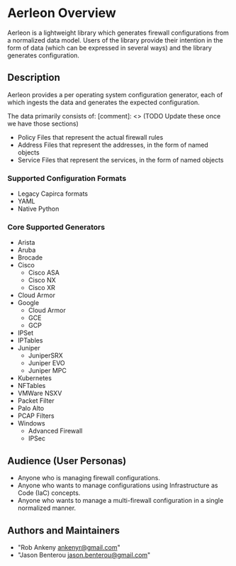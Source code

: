 # Aerleon Overview

Aerleon is a lightweight library which generates firewall configurations from a normalized data model. Users of the library provide their intention in the form of data (which can be expressed in several ways) and the library generates configuration.

## Description

Aerleon provides a per operating system configuration generator, each of which ingests the data and generates the expected configuration.

The data primarily consists of:
[comment]: <> (TODO Update these once we have those sections)
* Policy Files that represent the actual firewall rules
* Address Files that represent the addresses, in the form of named objects
* Service Files that represent the services, in the form of named objects

### Supported Configuration Formats
* Legacy Capirca formats
* YAML
* Native Python

### Core Supported Generators
* Arista
* Aruba
* Brocade
* Cisco
  * Cisco ASA
  * Cisco NX
  * Cisco XR
* Cloud Armor
* Google
  * Cloud Armor
  * GCE
  * GCP
* IPSet
* IPTables
* Juniper
  * JuniperSRX
  * Juniper EVO
  * Juniper MPC
* Kubernetes
* NFTables
* VMWare NSXV
* Packet Filter
* Palo Alto
* PCAP Filters
* Windows
  * Advanced Firewall
  * IPSec

## Audience (User Personas)

* Anyone who is managing firewall configurations.
* Anyone who wants to manage configurations using Infrastructure as Code (IaC) concepts.
* Anyone who wants to manage a multi-firewall configuration in a single normalized manner.

## Authors and Maintainers

* "Rob Ankeny <ankenyr@gmail.com>"
* "Jason Benterou <jason.benterou@gmail.com>"

